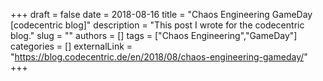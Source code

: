 +++ 
draft = false
date = 2018-08-16
title = "Chaos Engineering GameDay [codecentric blog]"
description = "This post I wrote for the codecentric blog."
slug = ""
authors = []
tags = ["Chaos Engineering","GameDay"]
categories = []
externalLink = "https://blog.codecentric.de/en/2018/08/chaos-engineering-gameday/"
+++
